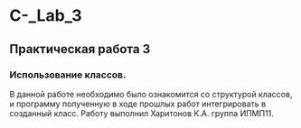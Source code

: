 # C-_Lab_3
## Практическая работа 3
### Использование классов.
В данной работе необходимо было ознакомится со структурой классов, и программу полученную в ходе прошлых работ интегрировать в созданный класс.
Работу выполнил Харитонов К.А. группа ИПМП11.
